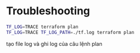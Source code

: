 # Troubleshooting


```bash
TF_LOG=TRACE terraform plan
TF_LOG=TRACE TF_LOG_PATH=./tf.log terraform plan


```
tạo file log và ghi log của câu lệnh plan